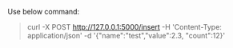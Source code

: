 Use below command:

> curl -X POST http://127.0.0.1:5000/insert -H 'Content-Type: application/json' -d '{"name":"test","value":2.3, "count":12}'